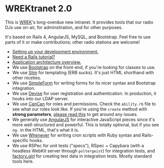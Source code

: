 # WREKtranet 2.0

This is [WREK](http://wrek.org)'s long-overdue new intranet. It provides tools that our radio DJs use on-air, for adminsitration, and for other purposes.

It's based on Rails 4, AngularJS, MySQL, and Bootstrap. Feel free to use parts of it or make contributions; other radio stations are welcome!

* [Setting up your development environment.](https://github.com/wrekatlanta/wrektranet-new/wiki/Setting-up-your-development-environment)
* [Need a Rails tutorial?](http://ruby.railstutorial.org/ruby-on-rails-tutorial-book)
* [Application architecture overview.](https://github.com/wrekatlanta/wrektranet-new/wiki/Application-architecture-overview)
* We use [Bootstrap](http://getbootstrap.com) on the front-end, if you're looking for classes to use.
* We use [Slim](http://slim-lang.com) for templating (ERB sucks). It's just HTML shorthand with other niceties.
* We use [SimpleForm](https://github.com/plataformatec/simple_form) for writing forms for its nicer syntax and Bootstrap integration.
* We use [Devise](https://github.com/plataformatec/devise) for user registration and authentication. In production, it hooks into our LDAP server.
* We use [CanCan](https://github.com/ryanb/cancan) for roles and permissions. Check the `ability.rb` file to see what our roles look like. If you're using the `create` method with **strong parameters**, [please read this](http://factore.ca/on-the-floor/258-rails-4-strong-parameters-and-cancan) to get around any issues.
* We generally use [AngularJS](http://angularjs.org) for interactive JavaScript pieces since it's more well-structured and powerful. This is totally optional, but if you see `ng-` in the HTML, that's what it is.
* We use [Whenever](https://github.com/javan/whenever) for writing cron scripts with Ruby syntax and Rails-specific hooks.
* We use RSPec for unit tests ("specs"), RSpec + Capybara (with a headless WebKit server through `poltergeist`) for integration tests, and [factory_girl](https://github.com/thoughtbot/factory_girl) for creating test data in integration tests. Mostly standard tools here.
